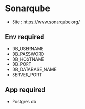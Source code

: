 # Sonarqube

* Site : https://www.sonarqube.org/

## Env required

* DB_USERNAME
* DB_PASSWORD
* DB_HOSTNAME
* DB_PORT
* DB_DATABASE_NAME
* SERVER_PORT

## App required

* Postgres db

